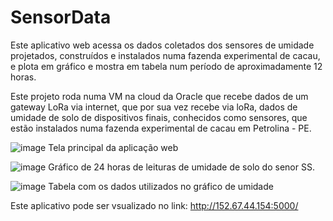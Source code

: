 # SensorData
Este aplicativo web acessa os dados coletados dos sensores de umidade projetados, construídos e instalados numa fazenda experimental de cacau, e plota em gráfico e mostra em tabela num período de aproximadamente 12 horas.

Este projeto roda numa VM na cloud da Oracle que recebe dados de um gateway LoRa via internet, que por sua vez recebe via loRa, dados de umidade de solo de dispositivos finais, conhecidos como sensores, que estão instalados numa fazenda experimental de cacau em Petrolina - PE.

![image](https://github.com/AJFNC/SensorData/assets/30186076/4dc0d04b-e8b0-4557-a8f5-354ae4026ed2)
Tela principal da aplicação web

![image](https://github.com/AJFNC/SensorData/assets/30186076/5763d751-cb6d-4c7b-b46d-80d05b4ddb0b)
Gráfico de 24 horas de leituras de umidade de solo do senor SS.

![image](https://github.com/AJFNC/SensorData/assets/30186076/1059232f-a534-45cc-b49b-2aa1ea696959)
Tabela com os dados utilizados no gráfico de umidade

Este aplicativo pode ser vsualizado no link:
http://152.67.44.154:5000/

